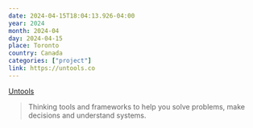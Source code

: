 ```yaml
---
date: 2024-04-15T18:04:13.926-04:00
year: 2024
month: 2024-04
day: 2024-04-15
place: Toronto
country: Canada
categories: ["project"]
link: https://untools.co
---
```

[Untools](https://untools.co)

> Thinking tools and frameworks to help you solve problems, make decisions and understand systems.
